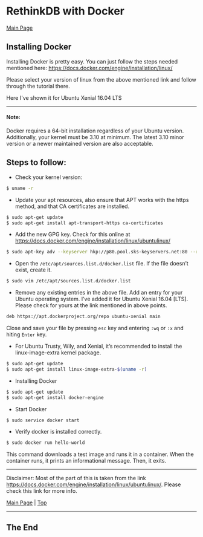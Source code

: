 <a id="top"></a>
# RethinkDB with Docker

[Main Page](README.md)

## Installing Docker

Installing Docker is pretty easy. You can just follow the steps needed mentioned here:
https://docs.docker.com/engine/installation/linux/

Please select your version of linux from the above mentioned link and follow through the tutorial there.

Here I've shown it for Ubuntu Xenial 16.04 LTS

---

#### Note:

Docker requires a 64-bit installation regardless of your Ubuntu version. Additionally, your kernel must be 3.10 at minimum. The latest 3.10 minor version or a newer maintained version are also acceptable.

## Steps to follow:

- Check your kernel version:

```sh
$ uname -r
```

- Update your apt resources, also ensure that APT works with the https method, and that CA certificates are installed.

```sh
$ sudo apt-get update
$ sudo apt-get install apt-transport-https ca-certificates
```

- Add the new GPG key. Check for this online at https://docs.docker.com/engine/installation/linux/ubuntulinux/

```sh
$ sudo apt-key adv --keyserver hkp://p80.pool.sks-keyservers.net:80 --recv-keys 58118E89F3A912897C070ADBF76221572C52609D
```

- Open the `/etc/apt/sources.list.d/docker.list` file. If the file doesn’t exist, create it.

```sh
$ sudo vim /etc/apt/sources.list.d/docker.list
```

- Remove any existing entries in the above file. Add an entry for your Ubuntu operating system. I've added it for Ubuntu Xenial 16.04 [LTS]. Please check for yours at the link mentioned in above points.

```sh
deb https://apt.dockerproject.org/repo ubuntu-xenial main
```

Close and save your file by pressing `esc` key and entering `:wq` or `:x` and hiting `Enter` key.

- For Ubuntu Trusty, Wily, and Xenial, it’s recommended to install the linux-image-extra kernel package.

```sh
$ sudo apt-get update
$ sudo apt-get install linux-image-extra-$(uname -r)
```

- Installing Docker

```sh
$ sudo apt-get update
$ sudo apt-get install docker-engine
```
- Start Docker

```sh
$ sudo service docker start
```
- Verify docker is installed correctly.

```sh
$ sudo docker run hello-world
```

This command downloads a test image and runs it in a container. When the container runs, it prints an informational message. Then, it exits.

---

Disclaimer: Most of the part of this is taken from the link https://docs.docker.com/engine/installation/linux/ubuntulinux/. Please check this link for more info.

[Main Page](README.md) | [Top](#top)

---

## The End
